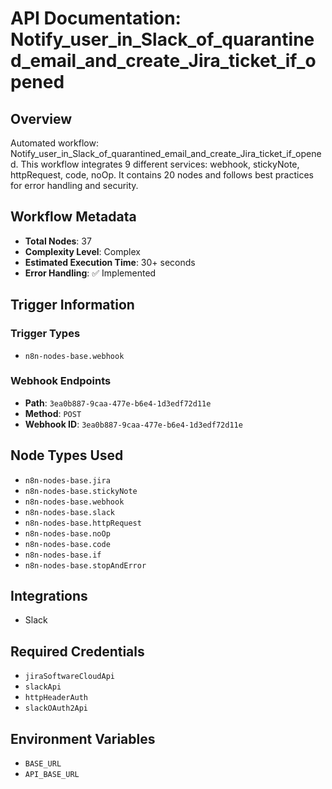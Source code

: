 # API Documentation: Notify_user_in_Slack_of_quarantined_email_and_create_Jira_ticket_if_opened

## Overview
Automated workflow: Notify_user_in_Slack_of_quarantined_email_and_create_Jira_ticket_if_opened. This workflow integrates 9 different services: webhook, stickyNote, httpRequest, code, noOp. It contains 20 nodes and follows best practices for error handling and security.

## Workflow Metadata
- **Total Nodes**: 37
- **Complexity Level**: Complex
- **Estimated Execution Time**: 30+ seconds
- **Error Handling**: ✅ Implemented

## Trigger Information
### Trigger Types
- `n8n-nodes-base.webhook`

### Webhook Endpoints
- **Path**: `3ea0b887-9caa-477e-b6e4-1d3edf72d11e`
- **Method**: `POST`
- **Webhook ID**: `3ea0b887-9caa-477e-b6e4-1d3edf72d11e`


## Node Types Used
- `n8n-nodes-base.jira`
- `n8n-nodes-base.stickyNote`
- `n8n-nodes-base.webhook`
- `n8n-nodes-base.slack`
- `n8n-nodes-base.httpRequest`
- `n8n-nodes-base.noOp`
- `n8n-nodes-base.code`
- `n8n-nodes-base.if`
- `n8n-nodes-base.stopAndError`

## Integrations
- Slack

## Required Credentials
- `jiraSoftwareCloudApi`
- `slackApi`
- `httpHeaderAuth`
- `slackOAuth2Api`

## Environment Variables
- `BASE_URL`
- `API_BASE_URL`
